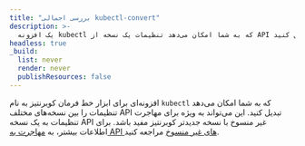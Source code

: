 ```yaml
---
title: "بررسی اجمالی kubectl-convert"
description: >-
  یک افزونه kubectl که به شما امکان می‌دهد تنظیمات یک نسخه از API کوبرنتیز را به نسخه دیگری تبدیل کنید.
headless: true
_build:
  list: never
  render: never
  publishResources: false
---
```


افزونه‌ای برای ابزار خط فرمان کوبرنتیز به نام `kubectl` که به شما امکان می‌دهد تنظیمات را بین نسخه‌های مختلف API تبدیل کنید. این می‌تواند به ویژه برای مهاجرت تنظیمات به یک نسخه API غیر منسوخ با نسخه جدیدتر کوبرنتیز مفید باشد. برای اطلاعات بیشتر، به [مهاجرت به API های غیر منسوخ](/docs/reference/using-api/deprecation-guide/#migrate-to-non-deprecated-apis) مراجعه کنید.